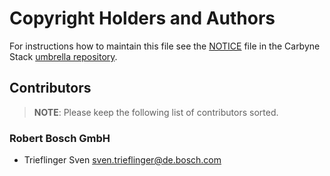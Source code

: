 # Copyright Holders and Authors

For instructions how to maintain this file see the [NOTICE][1] file in the 
Carbyne Stack [umbrella repository][2].

## Contributors

> **NOTE**: Please keep the following list of contributors sorted.

### Robert Bosch GmbH

- Trieflinger Sven <sven.trieflinger@de.bosch.com>

[1]: (https://github.com/carbynestack/carbynestack/blob/master/NOTICE.md)
[2]: (https://github.com/carbynestack/carbynestack)